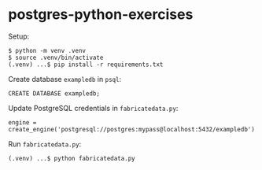 # postgres-python-exercises

Setup:

```
$ python -m venv .venv
$ source .venv/bin/activate
(.venv) ...$ pip install -r requirements.txt
```

Create database `exampledb` in `psql`:

```{sql}
CREATE DATABASE exampledb;
```

Update PostgreSQL credentials in `fabricatedata.py`:

```{python}
engine = create_engine('postgresql://postgres:mypass@localhost:5432/exampledb')
```

Run `fabricatedata.py`:

```
(.venv) ...$ python fabricatedata.py
```
